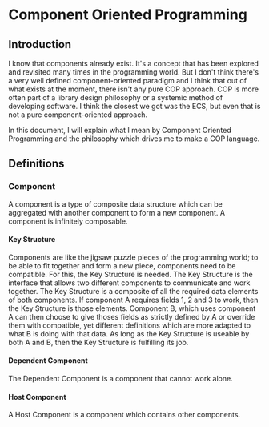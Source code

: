 # Component Oriented Programming

## Introduction
I know that components already exist. It's a concept that has been explored and revisited many times in the programming world. But I don't think there's a very well defined component-oriented paradigm and I think that out of what exists at the moment, there isn't any pure COP approach. COP is more often part of a library design philosophy or a systemic method of developing software. I think the closest we got was the ECS, but even that is not a pure component-oriented approach.

In this document, I will explain what I mean by Component Oriented Programming and the philosophy which drives me to make a COP language.

## Definitions

### Component
A component is a type of composite data structure which can be aggregated with another component to form a new component. A component is infinitely composable.

#### Key Structure
Components are like the jigsaw puzzle pieces of the programming world; to be able to fit together and form a new piece, components need to be compatible. For this, the Key Structure is needed. The Key Structure is the interface that allows two different components to communicate and work together. The Key Structure is a composite of all the required data elements of both components. If component A requires fields 1, 2 and 3 to work, then the Key Structure is those elements. Component B, which uses component A can then choose to give thoses fields as strictly defined by A or override them with compatible, yet different definitions which are more adapted to what B is doing with that data. As long as the Key Structure is useable by both A and B, then the Key Structure is fulfilling its job.

#### Dependent Component
The Dependent Component is a component that cannot work alone.

#### Host Component
A Host Component is a component which contains other components.

